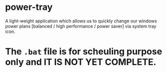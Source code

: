 # power-tray
 A light-weight application which allows us to quickly change our windows power plans [balanced / high performance / power saver] via system tray icon.

# The `.bat` file is for scheuling purpose only and IT IS NOT YET COMPLETE.

